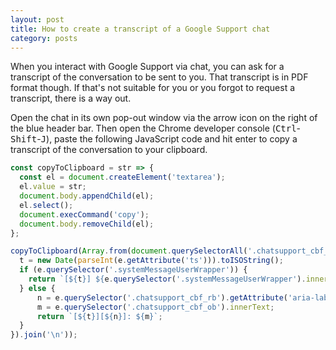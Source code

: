 ```yaml
---
layout: post
title: How to create a transcript of a Google Support chat
category: posts
---
```


When you interact with Google Support via chat, you can ask for a transcript of
the conversation to be sent to you. That transcript is in PDF format though. If
that's not suitable for you or you forgot to request a transcript, there is a
way out.

Open the chat in its own pop-out window via the arrow icon on the right of the
blue header bar. Then open the Chrome developer console
(<kbd>Ctrl</kbd>-<kbd>Shift</kbd>-<kbd>J</kbd>), paste the following JavaScript
code and hit enter to copy a transcript of the conversation to your clipboard.

```javascript
const copyToClipboard = str => {
  const el = document.createElement('textarea');
  el.value = str;
  document.body.appendChild(el);
  el.select();
  document.execCommand('copy');
  document.body.removeChild(el);
};

copyToClipboard(Array.from(document.querySelectorAll('.chatsupport_cbf_qb')).map(e => {
  t = new Date(parseInt(e.getAttribute('ts'))).toISOString();
  if (e.querySelector('.systemMessageUserWrapper')) {
    return `[${t}] ${e.querySelector('.systemMessageUserWrapper').innerText}`;
  } else {
      n = e.querySelector('.chatsupport_cbf_rb').getAttribute('aria-label');
      m = e.querySelector('.chatsupport_cbf_ob').innerText;
      return `[${t}][${n}]: ${m}`;
  }
}).join('\n'));
```
